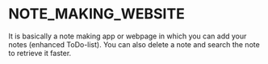 # NOTE_MAKING_WEBSITE
It is basically a note making app or webpage in which you can add your notes (enhanced ToDo-list). You can also delete a note and search the note to retrieve it faster.
